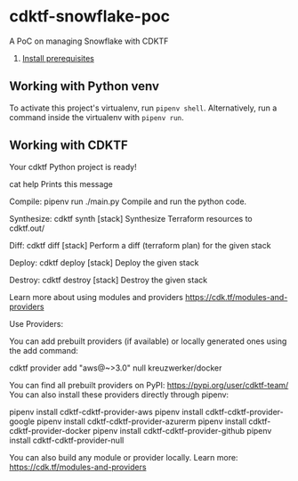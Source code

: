 # cdktf-snowflake-poc
A PoC on managing Snowflake with CDKTF

1. [Install prerequisites](https://developer.hashicorp.com/terraform/tutorials/cdktf/cdktf-install)


## Working with Python venv

To activate this project's virtualenv, run `pipenv shell`.
Alternatively, run a command inside the virtualenv with `pipenv run`.

## Working with CDKTF
  Your cdktf Python project is ready!

  cat help                Prints this message

  Compile:
    pipenv run ./main.py  Compile and run the python code.

  Synthesize:
    cdktf synth [stack]   Synthesize Terraform resources to cdktf.out/

  Diff:
    cdktf diff [stack]    Perform a diff (terraform plan) for the given stack

  Deploy:
    cdktf deploy [stack]  Deploy the given stack

  Destroy:
    cdktf destroy [stack] Destroy the given stack

  Learn more about using modules and providers https://cdk.tf/modules-and-providers

Use Providers:

  You can add prebuilt providers (if available) or locally generated ones using the add command:
  
  cdktf provider add "aws@~>3.0" null kreuzwerker/docker

  You can find all prebuilt providers on PyPI: https://pypi.org/user/cdktf-team/
  You can also install these providers directly through pipenv:

  pipenv install cdktf-cdktf-provider-aws
  pipenv install cdktf-cdktf-provider-google
  pipenv install cdktf-cdktf-provider-azurerm
  pipenv install cdktf-cdktf-provider-docker
  pipenv install cdktf-cdktf-provider-github
  pipenv install cdktf-cdktf-provider-null

  You can also build any module or provider locally. Learn more: https://cdk.tf/modules-and-providers